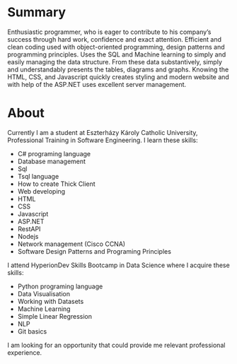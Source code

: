 # Summary
Enthusiastic programmer, who is eager to contribute to his company’s success through hard 
work, confidence and exact attention. Efficient and clean coding used with object-oriented 
programming, design patterns and programming principles. Uses the SQL and Machine 
learning to simply and easily managing the data structure. From these data substantively, 
simply and understandably presents the tables, diagrams and graphs. Knowing the HTML, 
CSS, and Javascript quickly creates styling and modern website and with help of the ASP.NET 
uses excellent server management.

# About
Currently I am a student at Eszterházy Károly Catholic University, Professional Training in Software Engineering. I learn these skills: 

* C# programing language
* Database management
* Sql
* Tsql language
* How to create Thick Client
* Web developing
* HTML
* CSS
* Javascript
* ASP.NET
* RestAPI
* Nodejs
* Network management (Cisco CCNA)
* Software Design Patterns and Programing Principles

I attend HyperionDev Skills Bootcamp in Data Science where I acquire these skills: 

* Python programing language
* Data Visualisation
* Working with Datasets
* Machine Learning
* Simple Linear Regression
* NLP 
* Git basics

I am looking for an opportunity that could provide me relevant professional experience.

<!--
**scktom/scktom** is a ✨ _special_ ✨ repository because its `README.md` (this file) appears on your GitHub profile.

Here are some ideas to get you started:

- 🔭 I’m currently working on ...
- 🌱 I’m currently learning ...
- 👯 I’m looking to collaborate on ...
- 🤔 I’m looking for help with ...
- 💬 Ask me about ...
- 📫 How to reach me: ...
- 😄 Pronouns: ...
- ⚡ Fun fact: ...
-->
